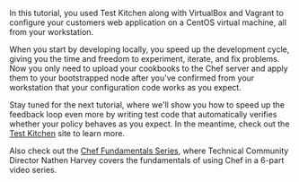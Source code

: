 In this tutorial, you used Test Kitchen along with VirtualBox and Vagrant to configure your customers web application on a CentOS virtual machine, all from your workstation.

When you start by developing locally, you speed up the development cycle, giving you the time and freedom to experiment, iterate, and fix problems. Now you only need to upload your cookbooks to the Chef server and apply them to your bootstrapped node after you've confirmed from your workstation that your configuration code works as you expect.

Stay tuned for the next tutorial, where we'll show you how to speed up the feedback loop even more by writing test code that automatically verifies whether your policy behaves as you expect. In the meantime, check out the [Test Kitchen](http://kitchen.ci) site to learn more.

Also check out the [Chef Fundamentals Series](/fundamentals-series/), where Technical Community Director Nathen Harvey covers the fundamentals of using Chef in a 6-part video series.
